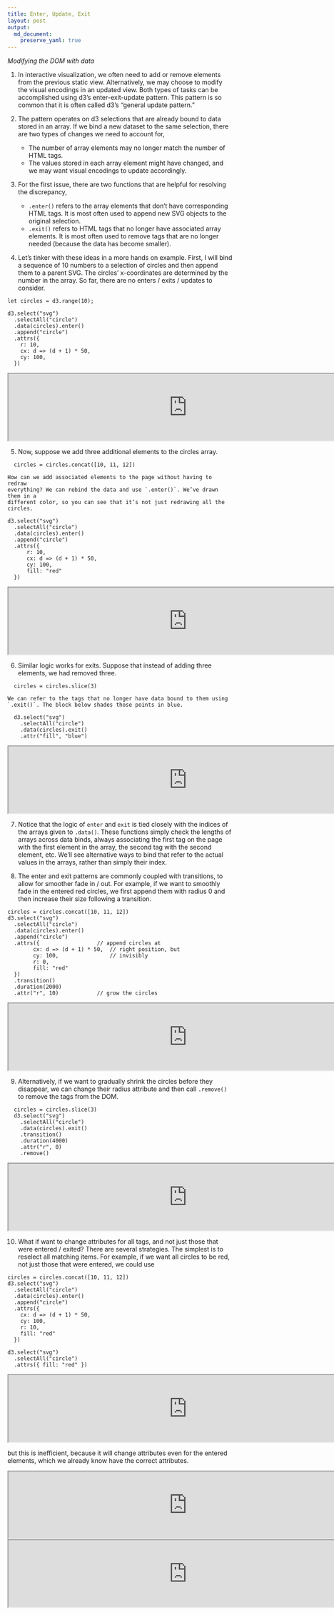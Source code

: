 ```yaml
---
title: Enter, Update, Exit
layout: post
output:
  md_document:
    preserve_yaml: true
---
```


_Modifying the DOM with data_


1. In interactive visualization, we often need to add or remove elements from
the previous static view. Alternatively, we may choose to modify the visual
encodings in an updated view. Both types of tasks can be accomplished using d3’s
enter-exit-update pattern. This pattern is so common that it is often called
d3’s “general update pattern.”

2. The pattern operates on d3 selections that are already bound to data stored
in an array. If we bind a new dataset to the same selection, there are two types
of changes we need to account for,

	* The number of array elements may no longer match the number of HTML tags.
	* The values stored in each array element might have changed, and we may want
    visual encodings to update accordingly.

3. For the first issue, there are two functions that are helpful for resolving
the discrepancy,

	* `.enter()` refers to the array elements that don’t have corresponding HTML
	  tags. It is most often used to append new SVG objects to the original
	  selection.
	* `.exit()` refers to HTML tags that no longer have associated array elements.
	  It is most often used to remove tags that are no longer needed (because the
	  data has become smaller).

4. Let’s tinker with these ideas in a more hands on example. First, I will bind
a sequence of 10 numbers to a selection of circles and then append them to a
parent SVG. The circles’ x-coordinates are determined by the number in the
array. So far, there are no enters / exits / updates to consider.

  ```
  let circles = d3.range(10);

  d3.select("svg")
    .selectAll("circle")
    .data(circles).enter()
    .append("circle")
    .attrs({
      r: 10,
      cx: d => (d + 1) * 50,
      cy: 100,
    })
  ```

  <iframe src="https://krisrs1128.github.io/stat679_code/examples/week5/week5-1/circleSequence-1.html" width=800></iframe>

5. Now, suppose we add three additional elements to the circles array.
  ```
	circles = circles.concat([10, 11, 12])
  ```
	How can we add associated elements to the page without having to redraw
	everything? We can rebind the data and use `.enter()`. We’ve drawn them in a
	different color, so you can see that it’s not just redrawing all the circles.

  ```
  d3.select("svg")
    .selectAll("circle")
    .data(circles).enter()
    .append("circle")
    .attrs({
    	r: 10,
    	cx: d => (d + 1) * 50,
    	cy: 100,
    	fill: "red"
    })
  ```

  <iframe src="https://krisrs1128.github.io/stat679_code/examples/week5/week5-1/circleSequence-2.html" width=800></iframe>

6. Similar logic works for exits. Suppose that instead of adding three elements,
we had removed three.
  ```
	circles = circles.slice(3)
  ```

	We can refer to the tags that no longer have data bound to them using
	`.exit()`. The block below shades those points in blue.
  ```
	d3.select("svg")
	  .selectAll("circle")
	  .data(circles).exit()
	  .attr("fill", "blue")
  ```

  <iframe src="https://krisrs1128.github.io/stat679_code/examples/week5/week5-1/circleSequence-3.html" width=800></iframe>

7. Notice that the logic of `enter` and `exit` is tied closely with the indices
of the arrays given to `.data()`. These functions simply check the lengths of
arrays across data binds, always associating the first tag on the page with the
first element in the array, the second tag with the second element, etc. We’ll
see alternative ways to bind that refer to the actual values in the arrays,
rather than simply their index.

8. The enter and exit patterns are commonly coupled with transitions, to allow
for smoother fade in / out. For example, if we want to smoothly fade in the
entered red circles, we first append them with radius 0 and then increase their
size following a transition.

  ```
  circles = circles.concat([10, 11, 12])
  d3.select("svg")
    .selectAll("circle")
    .data(circles).enter()
    .append("circle")
    .attrs({                  // append circles at
          cx: d => (d + 1) * 50,  // right position, but
          cy: 100,                // invisibly
          r: 0,
          fill: "red"
    })
    .transition()
    .duration(2000)
    .attr("r", 10)            // grow the circles
  ```

  <iframe src="https://krisrs1128.github.io/stat679_code/examples/week5/week5-1/circleSequence-4.html" width=800></iframe>

9. Alternatively, if we want to gradually shrink the circles before they
disappear, we can change their radius attribute and then call `.remove()` to
remove the tags from the DOM.
  ```
	circles = circles.slice(3)
	d3.select("svg")
	  .selectAll("circle")
	  .data(circles).exit()
	  .transition()
	  .duration(4000)
	  .attr("r", 0)
	  .remove()
  ```

<iframe src="https://krisrs1128.github.io/stat679_code/examples/week5/week5-1/circleSequence-5.html" width=800></iframe>

10. What if want to change attributes for all tags, and not just those that were
entered / exited? There are several strategies. The simplest is to reselect all
matching items. For example, if we want all circles to be red, not just those
that were entered, we could use

  ```
  circles = circles.concat([10, 11, 12])
  d3.select("svg")
    .selectAll("circle")
    .data(circles).enter()
    .append("circle")
    .attrs({
      cx: d => (d + 1) * 50,
      cy: 100,
      r: 10,
      fill: "red"
    })

  d3.select("svg")
    .selectAll("circle")
    .attrs({ fill: "red" })
  ```

  <iframe src="https://krisrs1128.github.io/stat679_code/examples/week5/week5-1/circleSequence-6.html" width=800></iframe>

but this is inefficient, because it will change attributes even for the
entered elements, which we already know have the correct attributes.

<iframe src="https://krisrs1128.github.io/stat679_code/examples/week5/week5-1/circleSequence-7.html" width=800></iframe>

<iframe src="https://krisrs1128.github.io/stat679_code/examples/week5/week5-1/circleSequence-8.html" width=800></iframe>
